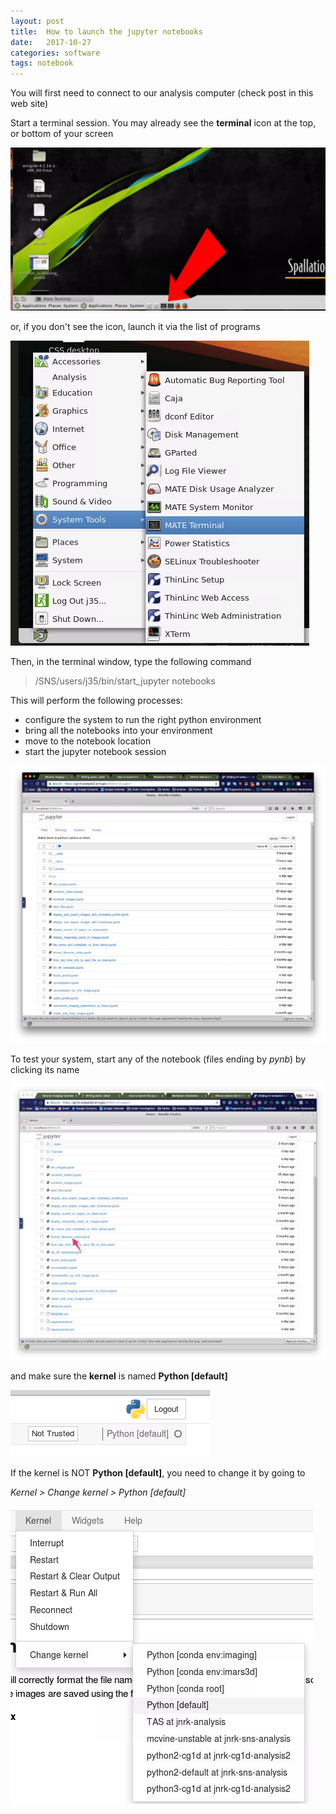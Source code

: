 ```yaml
---
layout: post
title:  How to launch the jupyter notebooks
date:   2017-10-27
categories: software
tags: notebook
---
```


You will first need to connect to our analysis computer (check post in this web site)

Start a terminal session. You may already see the **terminal** icon at the top, or bottom of your screen

![launch terminal](/assets/how_to_launch_python_notebook/click_terminal.png)

or, if you don't see the icon, launch it via the list of programs

![launch terminal](/assets/how_to_launch_python_notebook/start_terminal.png)

Then, in the terminal window, type the following command

> /SNS/users/j35/bin/start_jupyter notebooks

This will perform the following processes:
 - configure the system to run the right python environment
 - bring all the notebooks into your environment
 - move to the notebook location
 - start the jupyter notebook session

![top folder of jupyter notebook](/assets/how_to_launch_python_notebook/start_jupyter_session.png)

To test your system, start any of the notebook (files ending by *pynb*) by clicking its name

![click notebook](/assets/how_to_launch_python_notebook/click_notebook.png)

and make sure the **kernel** is named **Python [default]**

![default kernel](/assets/how_to_launch_python_notebook/python_kernel_default.png)

If the kernel is NOT **Python [default]**, you need to change it by going to

 *Kernel > Change kernel > Python [default]*

![new kernel](/assets/how_to_launch_python_notebook/change_kernel.png)